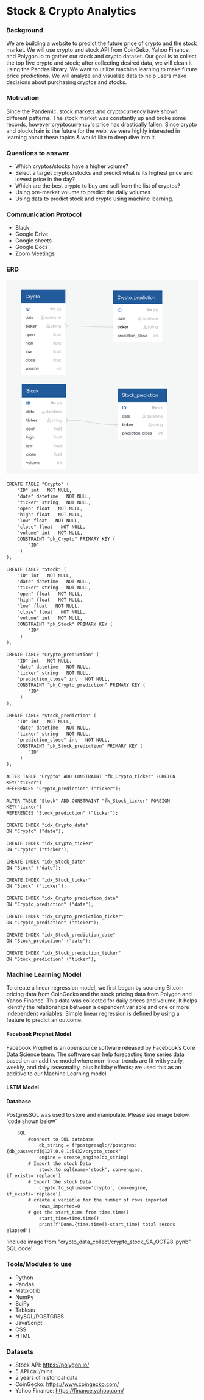 # Stock & Crypto Analytics

### Background

We are building a website to predict the future price of crypto and the
stock market. We will use crypto and stock API from CoinGeko,
Yahoo Finance, and Polygon.io to gather our stock and crypto
dataset. Our goal is to collect the top five crypto and stock; after
collecting desired data, we will clean it using the Pandas library. We
want to utilize machine learning to make future price predictions. We
will analyze and visualize data to help users make decisions about
purchasing cryptos and stocks.

### Motivation

Since the Pandemic, stock markets and cryptocurrency have shown different 
patterns. The stock market was constantly up and broke some records, however 
cryptocurrency's price has drastically fallen. Since crypto and blockchain is the 
future for the web, we were highly interested in learning about these topics & 
would like to deep dive into it.

### Questions to answer

- Which cryptos/stocks have a higher volume?
- Select a target cryptos/stocks and predict what is its highest price and
  lowest price in the day?
- Which are the best crypto to buy and sell from the list of cryptos?
- Using pre-market volume to predict the daily volumes
- Using data to predict stock and crypto using machine learning.

### Communication Protocol

- Slack
- Google Drive
- Google sheets
- Google Docs
- Zoom Meetings

### ERD

![image](https://github.com/hemalis/final_project/blob/main/images/ERD_Full.png?raw=true)

```
CREATE TABLE "Crypto" (
    "ID" int   NOT NULL,
    "date" datetime   NOT NULL,
    "ticker" string   NOT NULL,
    "open" float   NOT NULL,
    "high" float   NOT NULL,
    "low" float   NOT NULL,
    "close" float   NOT NULL,
    "volume" int   NOT NULL,
    CONSTRAINT "pk_Crypto" PRIMARY KEY (
        "ID"
     )
);

CREATE TABLE "Stock" (
    "ID" int   NOT NULL,
    "date" datetime   NOT NULL,
    "ticker" string   NOT NULL,
    "open" float   NOT NULL,
    "high" float   NOT NULL,
    "low" float   NOT NULL,
    "close" float   NOT NULL,
    "volume" int   NOT NULL,
    CONSTRAINT "pk_Stock" PRIMARY KEY (
        "ID"
     )
);

CREATE TABLE "Crypto_prediction" (
    "ID" int   NOT NULL,
    "date" datetime   NOT NULL,
    "ticker" string   NOT NULL,
    "prediction_close" int   NOT NULL,
    CONSTRAINT "pk_Crypto_prediction" PRIMARY KEY (
        "ID"
     )
);

CREATE TABLE "Stock_prediction" (
    "ID" int   NOT NULL,
    "date" datetime   NOT NULL,
    "ticker" string   NOT NULL,
    "prediction_close" int   NOT NULL,
    CONSTRAINT "pk_Stock_prediction" PRIMARY KEY (
        "ID"
     )
);

ALTER TABLE "Crypto" ADD CONSTRAINT "fk_Crypto_ticker" FOREIGN KEY("ticker")
REFERENCES "Crypto_prediction" ("ticker");

ALTER TABLE "Stock" ADD CONSTRAINT "fk_Stock_ticker" FOREIGN KEY("ticker")
REFERENCES "Stock_prediction" ("ticker");

CREATE INDEX "idx_Crypto_date"
ON "Crypto" ("date");

CREATE INDEX "idx_Crypto_ticker"
ON "Crypto" ("ticker");

CREATE INDEX "idx_Stock_date"
ON "Stock" ("date");

CREATE INDEX "idx_Stock_ticker"
ON "Stock" ("ticker");

CREATE INDEX "idx_Crypto_prediction_date"
ON "Crypto_prediction" ("date");

CREATE INDEX "idx_Crypto_prediction_ticker"
ON "Crypto_prediction" ("ticker");

CREATE INDEX "idx_Stock_prediction_date"
ON "Stock_prediction" ("date");

CREATE INDEX "idx_Stock_prediction_ticker"
ON "Stock_prediction" ("ticker");

```

### Machine Learning Model

To create a linear regression model, we first began by sourcing Bitcoin pricing data from CoinGecko and the stock pricing data from Polygon and Yahoo Finance. This data was collected for daily prices and volume.  It helps identify the relationships between a dependent variable and one or more independent variables. Simple linear regression is defined by using a feature to predict an outcome.  

#### Facebook Prophet Model
Facebook Prophet is an opensource software released by Facebook’s Core Data Science team. The software can help forecasting time series data based on an additive model where non-linear trends are fit with yearly, weekly, and daily seasonality, plus holiday effects; we used this as an additive to our Machine Learning model.

#### LSTM Model

#### Database
PostgresSQL was used to store and manipulate.  Please see image below. 'code shown below'
```
    SQL
        #connect to SQL database
            db_string = f"postgresql://postgres:{db_password}@127.0.0.1:5432/crypto_stock"
            engine = create_engine(db_string)
        # Import the stock Data
            stock.to_sql(name='stock', con=engine, if_exists='replace')
        # Import the stock Data
            crypto.to_sql(name='crypto', con=engine, if_exists='replace')
        # create a variable for the number of rows imported
            rows_imported=0
        # get the start_time from time.time()
            start_time=time.time()
            print(f'Done.{time.time()-start_time} total secons elapsed')    
```
'include image from "crypto_data_collect/crypto_stock_SA_OCT28.ipynb" SQL code'

### Tools/Modules to use

- Python
- Pandas
- Matplotlib
- NumPy
- SciPy
- Tableau
- MySQL/POSTGRES
- JavaScript
- CSS
- HTML

### Datasets

- Stock API: https://polygon.io/
- 5 API call/mins
- 2 years of historical data
- CoinGecko: https://www.coingecko.com/
- Yahoo Finance: https://finance.yahoo.com/


